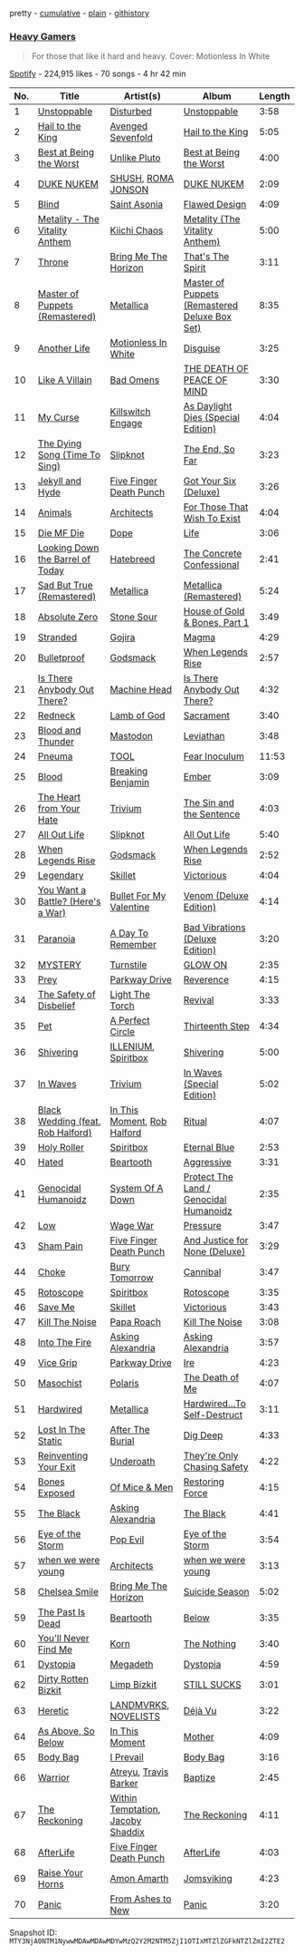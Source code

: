 pretty - [cumulative](/playlists/cumulative/37i9dQZF1DXcOYQJYGaYjk.md) - [plain](/playlists/plain/37i9dQZF1DXcOYQJYGaYjk) - [githistory](https://github.githistory.xyz/mackorone/spotify-playlist-archive/blob/main/playlists/plain/37i9dQZF1DXcOYQJYGaYjk)

### [Heavy Gamers](https://open.spotify.com/playlist/37i9dQZF1DXcOYQJYGaYjk)

> For those that like it hard and heavy\. Cover: Motionless In White

[Spotify](https://open.spotify.com/user/spotify) - 224,915 likes - 70 songs - 4 hr 42 min

| No. | Title | Artist(s) | Album | Length |
|---|---|---|---|---|
| 1 | [Unstoppable](https://open.spotify.com/track/6KrxqNJFgdSrJTnfDnPT82) | [Disturbed](https://open.spotify.com/artist/3TOqt5oJwL9BE2NG9MEwDa) | [Unstoppable](https://open.spotify.com/album/0ZgFPrROyBNPg4jx2a261Q) | 3:58 |
| 2 | [Hail to the King](https://open.spotify.com/track/5anCkDvJ17aznvK5TED5uo) | [Avenged Sevenfold](https://open.spotify.com/artist/0nmQIMXWTXfhgOBdNzhGOs) | [Hail to the King](https://open.spotify.com/album/0ks45m1bsP2JsZpM5D2FFA) | 5:05 |
| 3 | [Best at Being the Worst](https://open.spotify.com/track/5icnQhZE9x54UqAxBK9po3) | [Unlike Pluto](https://open.spotify.com/artist/4zjO8Jhi2pciJJzd8Q6rga) | [Best at Being the Worst](https://open.spotify.com/album/7bMF7TAiaTukL81wkGq3QB) | 4:00 |
| 4 | [DUKE NUKEM](https://open.spotify.com/track/1MbDJQVfQAeCTWMUeXvrDB) | [SHUSH](https://open.spotify.com/artist/17qcgleNjGWZoAqUM0MQHs), [ROMA JONSON](https://open.spotify.com/artist/21v9qLqZzJBzxIKZZNgD1a) | [DUKE NUKEM](https://open.spotify.com/album/0OzvI11qM6D82gtA7iMqLz) | 2:09 |
| 5 | [Blind](https://open.spotify.com/track/6IlCkH8LtFOMuuORRXMbZE) | [Saint Asonia](https://open.spotify.com/artist/6Fwq3TDWpMhcL1KTKVQiI8) | [Flawed Design](https://open.spotify.com/album/59pOP9owt8GjGJ2aTVmcHG) | 4:09 |
| 6 | [Metality \- The Vitality Anthem](https://open.spotify.com/track/2rfJ2HBOtQmfiS5sllrgpG) | [Kiichi Chaos](https://open.spotify.com/artist/76s6Ffg2kAhwp9i9ayMhfz) | [Metality \(The Vitality Anthem\)](https://open.spotify.com/album/5Q3XnMwNq0alVnGo0KsSvI) | 5:00 |
| 7 | [Throne](https://open.spotify.com/track/0M3adYbGtyRHACP86dey1H) | [Bring Me The Horizon](https://open.spotify.com/artist/1Ffb6ejR6Fe5IamqA5oRUF) | [That's The Spirit](https://open.spotify.com/album/7FqHuAvmREiIwVXVpZ9ooP) | 3:11 |
| 8 | [Master of Puppets \(Remastered\)](https://open.spotify.com/track/54bm2e3tk8cliUz3VSdCPZ) | [Metallica](https://open.spotify.com/artist/2ye2Wgw4gimLv2eAKyk1NB) | [Master of Puppets \(Remastered Deluxe Box Set\)](https://open.spotify.com/album/7CGhx630DIjdJqaBDVKc5j) | 8:35 |
| 9 | [Another Life](https://open.spotify.com/track/0YZEYxd1oiqZRFhnnmTKKi) | [Motionless In White](https://open.spotify.com/artist/6MwPCCR936cYfM1dLsGVnl) | [Disguise](https://open.spotify.com/album/4JECM4NZhtpjDX4JbYkh00) | 3:25 |
| 10 | [Like A Villain](https://open.spotify.com/track/0xoyUiHhxVH4gwb0CRgNmg) | [Bad Omens](https://open.spotify.com/artist/3Ri4H12KFyu98LMjSoij5V) | [THE DEATH OF PEACE OF MIND](https://open.spotify.com/album/3p7m1Pmg6n3BlpL9Py7IUA) | 3:30 |
| 11 | [My Curse](https://open.spotify.com/track/6zKF4293k44ItKWJJgrhXv) | [Killswitch Engage](https://open.spotify.com/artist/37394IP6uhnjIpsawpMu4l) | [As Daylight Dies \(Special Edition\)](https://open.spotify.com/album/6iJEtgHTEbVlSS5isIS71z) | 4:04 |
| 12 | [The Dying Song \(Time To Sing\)](https://open.spotify.com/track/6rsoBvxrlxdmqJyGPPciyq) | [Slipknot](https://open.spotify.com/artist/05fG473iIaoy82BF1aGhL8) | [The End, So Far](https://open.spotify.com/album/3hWTXO0w02D6YpVRyLRmQz) | 3:23 |
| 13 | [Jekyll and Hyde](https://open.spotify.com/track/5MjkeHk6I0JA0q13eqtnJP) | [Five Finger Death Punch](https://open.spotify.com/artist/5t28BP42x2axFnqOOMg3CM) | [Got Your Six \(Deluxe\)](https://open.spotify.com/album/36S44cV7Qq3EN9dnnZj407) | 3:26 |
| 14 | [Animals](https://open.spotify.com/track/5ofoB8PFmocBXFBEWVb6Vz) | [Architects](https://open.spotify.com/artist/3ZztVuWxHzNpl0THurTFCv) | [For Those That Wish To Exist](https://open.spotify.com/album/7qemUq4n71awwVPOaX7jw4) | 4:04 |
| 15 | [Die MF Die](https://open.spotify.com/track/5bU4KX47KqtDKKaLM4QCzh) | [Dope](https://open.spotify.com/artist/7fWgqc4HJi3pcHhK8hKg2p) | [Life](https://open.spotify.com/album/7lRvSWMUCTIjkvZQLy4yBx) | 3:06 |
| 16 | [Looking Down the Barrel of Today](https://open.spotify.com/track/5IVA7WzOlWrmZh8EqZqMaw) | [Hatebreed](https://open.spotify.com/artist/17Mb968quDHpjCkIyq30QV) | [The Concrete Confessional](https://open.spotify.com/album/63AsIG0ig2p4mWx42ySWIj) | 2:41 |
| 17 | [Sad But True \(Remastered\)](https://open.spotify.com/track/5UaDi8KzCGJqFfVAOBfXhi) | [Metallica](https://open.spotify.com/artist/2ye2Wgw4gimLv2eAKyk1NB) | [Metallica \(Remastered\)](https://open.spotify.com/album/55fq75UfkYbGMq4CncCtOH) | 5:24 |
| 18 | [Absolute Zero](https://open.spotify.com/track/14EORgkbXqIx5K4Haucmnb) | [Stone Sour](https://open.spotify.com/artist/49qiE8dj4JuNdpYGRPdKbF) | [House of Gold & Bones, Part 1](https://open.spotify.com/album/2nCHgPLLyIgxFKUBYuMKPn) | 3:49 |
| 19 | [Stranded](https://open.spotify.com/track/60fUDmIWuKhngaeBIVhqIV) | [Gojira](https://open.spotify.com/artist/0GDGKpJFhVpcjIGF8N6Ewt) | [Magma](https://open.spotify.com/album/7D7V6M05UIOTjLdqbwRX0w) | 4:29 |
| 20 | [Bulletproof](https://open.spotify.com/track/6w7ily4cFWEPO0XWFQYeUO) | [Godsmack](https://open.spotify.com/artist/6gZq1Q6bdOxsUPUG1TaFbF) | [When Legends Rise](https://open.spotify.com/album/1n5bxxxowQ8ufvx2DXKeEV) | 2:57 |
| 21 | [Is There Anybody Out There?](https://open.spotify.com/track/5aeIj88MLdekYvObw5Yisk) | [Machine Head](https://open.spotify.com/artist/0lVlNsuGaOr9vMHCZIAKMt) | [Is There Anybody Out There?](https://open.spotify.com/album/07lqIOrFHB6XAKq1rrIe8G) | 4:32 |
| 22 | [Redneck](https://open.spotify.com/track/04EtBLFIxbcVt9NdYgcrpF) | [Lamb of God](https://open.spotify.com/artist/3JFsVIxOn7STeilPICkkB2) | [Sacrament](https://open.spotify.com/album/1cikCss5SRQLrIAmpyHoVw) | 3:40 |
| 23 | [Blood and Thunder](https://open.spotify.com/track/3jagGO7eHHuaD53ibehkux) | [Mastodon](https://open.spotify.com/artist/1Dvfqq39HxvCJ3GvfeIFuT) | [Leviathan](https://open.spotify.com/album/6khFoLWnJZDQvZ7Pijym3b) | 3:48 |
| 24 | [Pneuma](https://open.spotify.com/track/03sEzk1VyrUZSgyhoQR0LZ) | [TOOL](https://open.spotify.com/artist/2yEwvVSSSUkcLeSTNyHKh8) | [Fear Inoculum](https://open.spotify.com/album/7acEciVtnuTzmwKptkjth5) | 11:53 |
| 25 | [Blood](https://open.spotify.com/track/7gQ7DfSSc3b8e4cHtFnDxu) | [Breaking Benjamin](https://open.spotify.com/artist/5BtHciL0e0zOP7prIHn3pP) | [Ember](https://open.spotify.com/album/2D1s85eD7MLnPd3zjfK4tr) | 3:09 |
| 26 | [The Heart from Your Hate](https://open.spotify.com/track/5yDJpu0xh0d1w13gXaE3lS) | [Trivium](https://open.spotify.com/artist/278ZYwGhdK6QTzE3MFePnP) | [The Sin and the Sentence](https://open.spotify.com/album/3qq44o8Qqvz5JQ7b5AevLT) | 4:03 |
| 27 | [All Out Life](https://open.spotify.com/track/6vAQtUlYrzolE6SS9QCTs5) | [Slipknot](https://open.spotify.com/artist/05fG473iIaoy82BF1aGhL8) | [All Out Life](https://open.spotify.com/album/65QFxYBGGQGGvAcW0YNMXa) | 5:40 |
| 28 | [When Legends Rise](https://open.spotify.com/track/1Si7crvw1M6Kgz9XiAtMiJ) | [Godsmack](https://open.spotify.com/artist/6gZq1Q6bdOxsUPUG1TaFbF) | [When Legends Rise](https://open.spotify.com/album/1n5bxxxowQ8ufvx2DXKeEV) | 2:52 |
| 29 | [Legendary](https://open.spotify.com/track/2pYaGdqXBrl8MdvuwgtBb7) | [Skillet](https://open.spotify.com/artist/49bzE5vRBRIota4qeHtQM8) | [Victorious](https://open.spotify.com/album/6uBm8oGd1fJNWpCsaURaPZ) | 4:04 |
| 30 | [You Want a Battle? \(Here's a War\)](https://open.spotify.com/track/1KCAEG6JcsTzi8ddZzs0nk) | [Bullet For My Valentine](https://open.spotify.com/artist/7iWiAD5LLKyiox2grgfmUT) | [Venom \(Deluxe Edition\)](https://open.spotify.com/album/1YjxZhd158jSm2906JqzXF) | 4:14 |
| 31 | [Paranoia](https://open.spotify.com/track/3HhaSocKwTptze7PySNZlW) | [A Day To Remember](https://open.spotify.com/artist/4NiJW4q9ichVqL1aUsgGAN) | [Bad Vibrations \(Deluxe Edition\)](https://open.spotify.com/album/5rSgMFmmuaKQxma4bSEviU) | 3:20 |
| 32 | [MYSTERY](https://open.spotify.com/track/5iXnD2VizcAbErpkcuNQ6I) | [Turnstile](https://open.spotify.com/artist/2qnpHrOzdmOo1S4ox3j17x) | [GLOW ON](https://open.spotify.com/album/2NrYPcMmQBlbBxopc2XlzS) | 2:35 |
| 33 | [Prey](https://open.spotify.com/track/7lMFAK8dv0QkWpIlZcWQlJ) | [Parkway Drive](https://open.spotify.com/artist/159qqlGwzE04xyqpfAwRLo) | [Reverence](https://open.spotify.com/album/46hNwndF4Tm6D1cGr0G5zL) | 4:15 |
| 34 | [The Safety of Disbelief](https://open.spotify.com/track/49ylH81Y53wUOlTHqXK1J2) | [Light The Torch](https://open.spotify.com/artist/6RIRplpyp79REfeBrvW8rH) | [Revival](https://open.spotify.com/album/32YNW8YEUUNnZB2LhenMAV) | 3:33 |
| 35 | [Pet](https://open.spotify.com/track/27msmgcdSRniJHfocEf6EH) | [A Perfect Circle](https://open.spotify.com/artist/4DFhHyjvGYa9wxdHUjtDkc) | [Thirteenth Step](https://open.spotify.com/album/49K6hYDEr5M3GxIBBxlPf9) | 4:34 |
| 36 | [Shivering](https://open.spotify.com/track/10Q3ASy9okYt85040yV46c) | [ILLENIUM](https://open.spotify.com/artist/45eNHdiiabvmbp4erw26rg), [Spiritbox](https://open.spotify.com/artist/4MzJMcHQBl9SIYSjwWn8QW) | [Shivering](https://open.spotify.com/album/2dRmLEMsxRhidLzay43XP5) | 5:00 |
| 37 | [In Waves](https://open.spotify.com/track/1yYr4D1KjhhyDD5bZIiFQy) | [Trivium](https://open.spotify.com/artist/278ZYwGhdK6QTzE3MFePnP) | [In Waves \(Special Edition\)](https://open.spotify.com/album/2p1voQHdNSdy596VRDtdji) | 5:02 |
| 38 | [Black Wedding \(feat\. Rob Halford\)](https://open.spotify.com/track/3zUwwYcmob803s2Bkck8GY) | [In This Moment](https://open.spotify.com/artist/6tbLPxj1uQ6vsRQZI2YFCT), [Rob Halford](https://open.spotify.com/artist/7CTjkl9M3enzBBfm1u10Sy) | [Ritual](https://open.spotify.com/album/1JIIc6FIetBaCAzWkCSBjL) | 4:07 |
| 39 | [Holy Roller](https://open.spotify.com/track/3q7kMFce0TnDafVUzq8IpE) | [Spiritbox](https://open.spotify.com/artist/4MzJMcHQBl9SIYSjwWn8QW) | [Eternal Blue](https://open.spotify.com/album/6cZ39G1mahxDAGfoPzDllb) | 2:53 |
| 40 | [Hated](https://open.spotify.com/track/2NRa4W3rH4e5GKQMN5Qwyr) | [Beartooth](https://open.spotify.com/artist/6vwjIs0tbIiseJMR3pqwiL) | [Aggressive](https://open.spotify.com/album/5nQE80zQR1NqKDBo4oE4EJ) | 3:31 |
| 41 | [Genocidal Humanoidz](https://open.spotify.com/track/3Sg3bOiD0kE4D5DcXk48Ds) | [System Of A Down](https://open.spotify.com/artist/5eAWCfyUhZtHHtBdNk56l1) | [Protect The Land / Genocidal Humanoidz](https://open.spotify.com/album/00OQIrRjQgZmacSnjK8L7M) | 2:35 |
| 42 | [Low](https://open.spotify.com/track/3gRwYAsiX4e50J43BkmZxI) | [Wage War](https://open.spotify.com/artist/6bu7CtcOMWcS0BMq7snHW6) | [Pressure](https://open.spotify.com/album/2tStEaMvl7vkfgAEwysgYP) | 3:47 |
| 43 | [Sham Pain](https://open.spotify.com/track/1YLxrvfvFivQj7eh3Y5yxA) | [Five Finger Death Punch](https://open.spotify.com/artist/5t28BP42x2axFnqOOMg3CM) | [And Justice for None \(Deluxe\)](https://open.spotify.com/album/440w9VaZP1M7FnfMdHapR3) | 3:29 |
| 44 | [Choke](https://open.spotify.com/track/2KGCOtaTbNIbwrxS0a2UMv) | [Bury Tomorrow](https://open.spotify.com/artist/6BD4lgmnh4vy6kkCaZRDWt) | [Cannibal](https://open.spotify.com/album/4K15hOxya1ZF9lkWg9Dmja) | 3:47 |
| 45 | [Rotoscope](https://open.spotify.com/track/3TV6XEPjXQhbSneiEXRNEr) | [Spiritbox](https://open.spotify.com/artist/4MzJMcHQBl9SIYSjwWn8QW) | [Rotoscope](https://open.spotify.com/album/0twOWaleSiQaUUSTFegpds) | 3:35 |
| 46 | [Save Me](https://open.spotify.com/track/4REoG68IFlZyqVAaUwmUl0) | [Skillet](https://open.spotify.com/artist/49bzE5vRBRIota4qeHtQM8) | [Victorious](https://open.spotify.com/album/6uBm8oGd1fJNWpCsaURaPZ) | 3:43 |
| 47 | [Kill The Noise](https://open.spotify.com/track/3xr0ZIYqXVKogVu00fJRBX) | [Papa Roach](https://open.spotify.com/artist/4RddZ3iHvSpGV4dvATac9X) | [Kill The Noise](https://open.spotify.com/album/5Ob0D7DLOzpHe0KcZb67Ky) | 3:08 |
| 48 | [Into The Fire](https://open.spotify.com/track/1DOJAC971RZsoIdyM5sB53) | [Asking Alexandria](https://open.spotify.com/artist/1caBfBEapzw8z2Qz9q0OaQ) | [Asking Alexandria](https://open.spotify.com/album/6NVy2LKa43nSPUOMrL4NW6) | 3:57 |
| 49 | [Vice Grip](https://open.spotify.com/track/0AHHDAHFRaT82UVw5fMr1R) | [Parkway Drive](https://open.spotify.com/artist/159qqlGwzE04xyqpfAwRLo) | [Ire](https://open.spotify.com/album/7712cWOELt2oQyxrlFWY8D) | 4:23 |
| 50 | [Masochist](https://open.spotify.com/track/2a05MFdR1vtm8QVKFs1SGn) | [Polaris](https://open.spotify.com/artist/0v2e0oznnTaIXKLGKHphfX) | [The Death of Me](https://open.spotify.com/album/415LpbInk4LGm9q9ILX1s1) | 4:07 |
| 51 | [Hardwired](https://open.spotify.com/track/7myke8Id4WyKFlWcRBJdIF) | [Metallica](https://open.spotify.com/artist/2ye2Wgw4gimLv2eAKyk1NB) | [Hardwired…To Self\-Destruct](https://open.spotify.com/album/4kizef5du9TgAGfNhWbKmt) | 3:11 |
| 52 | [Lost In The Static](https://open.spotify.com/track/7zKoAeplPMS3bcqIZ4crp4) | [After The Burial](https://open.spotify.com/artist/0uNj4RxFjG0iVPlZS753en) | [Dig Deep](https://open.spotify.com/album/5Y34qlvVSVLWVNr5cyLB4K) | 4:33 |
| 53 | [Reinventing Your Exit](https://open.spotify.com/track/591vJuuep0gfPhx9p8WPD5) | [Underoath](https://open.spotify.com/artist/3GzWhE2xadJiW8MqRKIVSK) | [They're Only Chasing Safety](https://open.spotify.com/album/5GeXnKDk6sD6RnkPVwFi19) | 4:22 |
| 54 | [Bones Exposed](https://open.spotify.com/track/0TbbFwClRBAyURSBynegzo) | [Of Mice & Men](https://open.spotify.com/artist/4tususHNaR68xdgLstlGBA) | [Restoring Force](https://open.spotify.com/album/4cntNMQjpROMQmevKb8H9f) | 4:15 |
| 55 | [The Black](https://open.spotify.com/track/6GoHTm0vZGTcs7I87HUIdX) | [Asking Alexandria](https://open.spotify.com/artist/1caBfBEapzw8z2Qz9q0OaQ) | [The Black](https://open.spotify.com/album/0IH8nMaCZC4A7DcGR7fW0V) | 4:41 |
| 56 | [Eye of the Storm](https://open.spotify.com/track/0TTSQeJnGnpCxX7LWsdD9F) | [Pop Evil](https://open.spotify.com/artist/1pRaG81GsVtaTBuVSpldt2) | [Eye of the Storm](https://open.spotify.com/album/6qqCXmeilVuyFxSaOpp59b) | 3:54 |
| 57 | [when we were young](https://open.spotify.com/track/5wTfzzRW8ddRdgW2kASbox) | [Architects](https://open.spotify.com/artist/3ZztVuWxHzNpl0THurTFCv) | [when we were young](https://open.spotify.com/album/2ZGOqvkbQFLEayRqXxGjc9) | 3:13 |
| 58 | [Chelsea Smile](https://open.spotify.com/track/3eSnqrgqm1R0mkgz80Cpzq) | [Bring Me The Horizon](https://open.spotify.com/artist/1Ffb6ejR6Fe5IamqA5oRUF) | [Suicide Season](https://open.spotify.com/album/1prhMiPHHEEzK5ueEx2vWB) | 5:02 |
| 59 | [The Past Is Dead](https://open.spotify.com/track/7M7AFtWYg73Kvj5cTZUjiZ) | [Beartooth](https://open.spotify.com/artist/6vwjIs0tbIiseJMR3pqwiL) | [Below](https://open.spotify.com/album/5AQKqldLehNX6p4rxFFwAz) | 3:35 |
| 60 | [You'll Never Find Me](https://open.spotify.com/track/0xcF2mC6MktbXOT7kRiXoF) | [Korn](https://open.spotify.com/artist/3RNrq3jvMZxD9ZyoOZbQOD) | [The Nothing](https://open.spotify.com/album/6mWsWVsfWpoZ2d6uxm1ND1) | 3:40 |
| 61 | [Dystopia](https://open.spotify.com/track/0KiRc3f3OI9C7s0S1QjQNO) | [Megadeth](https://open.spotify.com/artist/1Yox196W7bzVNZI7RBaPnf) | [Dystopia](https://open.spotify.com/album/4sP7CAPrmdBD1ojBBrPxiV) | 4:59 |
| 62 | [Dirty Rotten Bizkit](https://open.spotify.com/track/0S6rmCEGfJhAf2vL6FE5pD) | [Limp Bizkit](https://open.spotify.com/artist/165ZgPlLkK7bf5bDoFc6Sb) | [STILL SUCKS](https://open.spotify.com/album/2lZ9RqGnGXH8gtH3DK02tJ) | 3:01 |
| 63 | [Heretic](https://open.spotify.com/track/4whGYZQVkjI7r1hAyc4BFY) | [LANDMVRKS](https://open.spotify.com/artist/6G43CiunIxMwb2tQ12vNP6), [NOVELISTS](https://open.spotify.com/artist/6o8sDniHcZPM1SixvjKiYS) | [Déjà Vu](https://open.spotify.com/album/4aSQ7ZdevivIQFeSMWxPSW) | 3:22 |
| 64 | [As Above, So Below](https://open.spotify.com/track/4pj2L6WbBAlevdxx6jgm32) | [In This Moment](https://open.spotify.com/artist/6tbLPxj1uQ6vsRQZI2YFCT) | [Mother](https://open.spotify.com/album/28IlwCwIt69Xh627BwUC8F) | 4:09 |
| 65 | [Body Bag](https://open.spotify.com/track/1vuhNiQZTPkmnNJ0xNsf5S) | [I Prevail](https://open.spotify.com/artist/3Uobr6LgQpBbk6k4QGAb3V) | [Body Bag](https://open.spotify.com/album/7bZMcP6paQcjkuLwVkB7aN) | 3:16 |
| 66 | [Warrior](https://open.spotify.com/track/4EllS6NXwCOggtnnBqByNd) | [Atreyu](https://open.spotify.com/artist/3LkSiHbjqOHCKCqBfEZOTv), [Travis Barker](https://open.spotify.com/artist/4exLIFE8sISLr28sqG1qNX) | [Baptize](https://open.spotify.com/album/7gSn76j4IpgrhL9r7mNlTL) | 2:45 |
| 67 | [The Reckoning](https://open.spotify.com/track/4GSjFSK1SM78wPTVbsSB0S) | [Within Temptation](https://open.spotify.com/artist/3hE8S8ohRErocpkY7uJW4a), [Jacoby Shaddix](https://open.spotify.com/artist/3a0Ol9AaugGXjf1ZQcAs1U) | [The Reckoning](https://open.spotify.com/album/2UAqWPHRSXHBHkCxsL3oMj) | 4:11 |
| 68 | [AfterLife](https://open.spotify.com/track/51lcM37Li2HOhk8F8kPwUv) | [Five Finger Death Punch](https://open.spotify.com/artist/5t28BP42x2axFnqOOMg3CM) | [AfterLife](https://open.spotify.com/album/4iFOMGs1kbc2SJoFRBEBCJ) | 4:03 |
| 69 | [Raise Your Horns](https://open.spotify.com/track/6ypKaenmVXMCXvlkfYOpjf) | [Amon Amarth](https://open.spotify.com/artist/3pulcT2wt7FEG10lQlqDJL) | [Jomsviking](https://open.spotify.com/album/5LlHYLimFw8u8SPzbNAUhG) | 4:23 |
| 70 | [Panic](https://open.spotify.com/track/2OPcwNyO1CmKwlqiP0Y4DT) | [From Ashes to New](https://open.spotify.com/artist/4HrkLxQHZ5mgCtIVpiH5QX) | [Panic](https://open.spotify.com/album/0OopBWrY0eXqld7UQlRDPj) | 3:20 |

Snapshot ID: `MTY3NjA0NTM1NywwMDAwMDAwMDYwMzQ2Y2M2NTM5ZjI1OTIxMTZlZGFkNTZlZmI2ZTE2`
